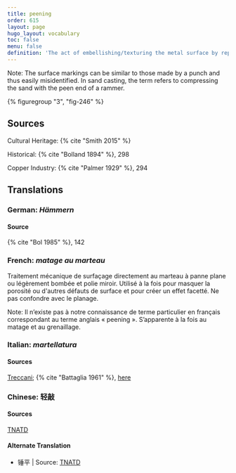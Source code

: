 ```yaml
---
title: peening
order: 615
layout: page
hugo_layout: vocabulary
toc: false
menu: false
definition: 'The act of embellishing/texturing the metal surface by repeatedly using a peen (*pein*) hammer (which has one rounded end and one flat end) to disguise porosity or other surface flaws and create a faceted effect. The term also refers to the type of tightly textured effect created by this process.'
---
```


<div class="backmatter">
Note: The surface markings can be similar to those made by a punch and thus easily misidentified. In sand casting, the term refers to compressing the sand with the peen end of a rammer.
</div>

{% figuregroup "3", "fig-246" %}

## Sources

Cultural Heritage: {% cite "Smith 2015" %}

Historical: {% cite "Bolland 1894" %}, 298

Copper Industry: {% cite "Palmer 1929" %}, 294

## Translations

<div class="accordion">

### **German**: *Hämmern*

#### Source

{% cite "Bol 1985" %}, 142

### **French**: *matage au marteau*

Traitement mécanique de surfaçage directement au marteau à panne plane ou légèrement bombée et polie miroir. Utilisé à la fois pour masquer la porosité ou d'autres défauts de surface et pour créer un effet facetté. Ne pas confondre avec le planage.

<div class="backmatter">
Note: Il n’existe pas à notre connaissance de terme particulier en français correspondant au terme anglais « peening ». S’apparente à la fois au matage et au grenaillage.
</div>

### **Italian**: *martellatura*

#### Sources

[Treccani](http://www.treccani.it/vocabolario/martellatura/); {% cite "Battaglia 1961" %}, [here](http://www.gdli.it/pdf_viewer/Scripts/pdf.js/web/viewer.asp?file=/PDF/GDLI09/GDLI_09_ocr_847.pdf&parola=martellatura)

### **Chinese**: 轻敲

#### Sources

[TNATD](https://terms.naer.edu.tw/detail/625557/?index=1)

#### Alternate Translation

- 锤平 | Source: [TNATD](https://terms.naer.edu.tw/detail/625557/?index=1)

</div>
